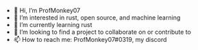 - 👋 Hi, I’m ProfMonkey07
- 👀 I’m interested in rust, open source, and machine learning
- 🌱 I’m currently learning rust
- 💞️ I’m looking to find a project to collaborate on or contribute to
- 📫 How to reach me: ProfMonkey07#0319, my discord

<!---
ProfMonkey07/ProfMonkey07 is a ✨ special ✨ repository because its `README.md` (this file) appears on your GitHub profile.
You can click the Preview link to take a look at your changes.
--->
